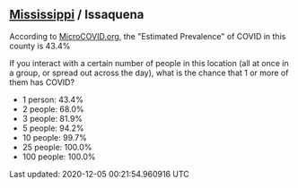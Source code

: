 
## [Mississippi](/united-states/mississippi) / Issaquena

According to [MicroCOVID.org](http://microcovid.org),
the "Estimated Prevalence" of COVID in this county is 43.4%

If you interact with a certain number of people in this location
(all at once in a group, or spread out across the day), what is the chance that
1 or more of them has COVID?

- 1 person: 43.4%
- 2 people: 68.0%
- 3 people: 81.9%
- 5 people: 94.2%
- 10 people: 99.7%
- 25 people: 100.0%
- 100 people: 100.0%

Last updated: 2020-12-05 00:21:54.960916 UTC
